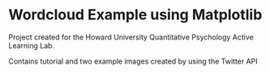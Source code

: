 # Wordcloud Example using Matplotlib
Project created for the Howard University Quantitative Psychology Active Learning Lab.

Contains tutorial and two example images created by using the Twitter API
